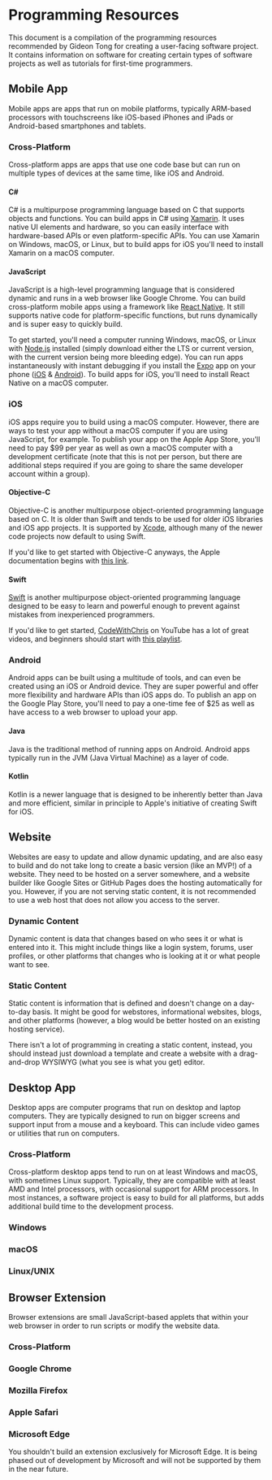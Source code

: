 # Programming Resources

This document is a compilation of the programming resources recommended by Gideon Tong for creating a user-facing software project. It contains information on software for creating certain types of software projects as well as tutorials for first-time programmers.

## Mobile App

Mobile apps are apps that run on mobile platforms, typically ARM-based processors with touchscreens like iOS-based iPhones and iPads or Android-based smartphones and tablets.

### Cross-Platform

Cross-platform apps are apps that use one code base but can run on multiple types of devices at the same time, like iOS and Android.

#### C#

C# is a multipurpose programming language based on C that supports objects and functions. You can build apps in C# using [Xamarin](http://bit.ly/2LhvNd4). It uses native UI elements and hardware, so you can easily interface with hardware-based APIs or even platform-specific APIs. You can use Xamarin on Windows, macOS, or Linux, but to build apps for iOS you'll need to install Xamarin on a macOS computer.

#### JavaScript

JavaScript is a high-level programming language that is considered dynamic and runs in a web browser like Google Chrome. You can build cross-platform mobile apps using a framework like [React Native](http://bit.ly/2UMM4uL). It still supports native code for platform-specific functions, but runs dynamically and is super easy to quickly build.

To get started, you'll need a computer running Windows, macOS, or Linux with [Node.js](http://bit.ly/2PFnEQ6) installed (simply download either the LTS or current version, with the current version being more bleeding edge). You can run apps instantaneously with instant debugging if you install the [Expo](http://bit.ly/2RY0xCk) app on your phone ([iOS](https://apple.co/2EjZMQ1) & [Android](http://bit.ly/2BkMEXN)). To build apps for iOS, you'll need to install React Native on a macOS computer.

### iOS

iOS apps require you to build using a macOS computer. However, there are ways to test your app without a macOS computer if you are using JavaScript, for example. To publish your app on the Apple App Store, you'll need to pay $99 per year as well as own a macOS computer with a development certificate (note that this is not per person, but there are additional steps required if you are going to share the same developer account within a group).

#### Objective-C

Objective-C is another multipurpose object-oriented programming language based on C. It is older than Swift and tends to be used for older iOS libraries and iOS app projects. It is supported by [Xcode](https://apple.co/2QXBNNc), although many of the newer code projects now default to using Swift.

If you'd like to get started with Objective-C anyways, the Apple documentation begins with [this link](https://apple.co/2QUhgct).

#### Swift

[Swift](https://apple.co/2QZjQ17) is another multipurpose object-oriented programming language designed to be easy to learn and powerful enough to prevent against mistakes from inexperienced programmers.

If you'd like to get started, [CodeWithChris](http://bit.ly/2A2BpDB) on YouTube has a lot of great videos, and beginners should start with [this playlist](http://bit.ly/2AapaFh).

### Android

Android apps can be built using a multitude of tools, and can even be created using an iOS or Android device. They are super powerful and offer more flexibility and hardware APIs than iOS apps do. To publish an app on the Google Play Store, you'll need to pay a one-time fee of $25 as well as have access to a web browser to upload your app.

#### Java

Java is the traditional method of running apps on Android. Android apps typically run in the JVM (Java Virtual Machine) as a layer of code.

#### Kotlin

Kotlin is a newer language that is designed to be inherently better than Java and more efficient, similar in principle to Apple's initiative of creating Swift for iOS.

## Website

Websites are easy to update and allow dynamic updating, and are also easy to build and do not take long to create a basic version (like an MVP!) of a website. They need to be hosted on a server somewhere, and a website builder like Google Sites or GitHub Pages does the hosting automatically for you. However, if you are not serving static content, it is not recommended to use a web host that does not allow you access to the server.

### Dynamic Content

Dynamic content is data that changes based on who sees it or what is entered into it. This might include things like a login system, forums, user profiles, or other platforms that changes who is looking at it or what people want to see.

### Static Content

Static content is information that is defined and doesn't change on a day-to-day basis. It might be good for webstores, informational websites, blogs, and other platforms (however, a blog would be better hosted on an existing hosting service).

There isn't a lot of programming in creating a static content, instead, you should instead just download a template and create a website with a drag-and-drop WYSIWYG (what you see is what you get) editor.

## Desktop App

Desktop apps are computer programs that run on desktop and laptop computers. They are typically designed to run on bigger screens and support input from a mouse and a keyboard. This can include video games or utilities that run on computers.

### Cross-Platform

Cross-platform desktop apps tend to run on at least Windows and macOS, with sometimes Linux support. Typically, they are compatible with at least AMD and Intel processors, with occasional support for ARM processors. In most instances, a software project is easy to build for all platforms, but adds additional build time to the development process.

### Windows

### macOS

### Linux/UNIX

## Browser Extension

Browser extensions are small JavaScript-based applets that within your web browser in order to run scripts or modify the website data.

### Cross-Platform

### Google Chrome

### Mozilla Firefox

### Apple Safari

### Microsoft Edge

You shouldn't build an extension exclusively for Microsoft Edge. It is being phased out of development by Microsoft and will not be supported by them in the near future.